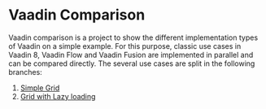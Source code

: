 # Vaadin Comparison

Vaadin comparison is a project to show the different implementation types of Vaadin on a simple example. For this purpose, classic use cases in Vaadin 8, Vaadin Flow and Vaadin Fusion are implemented in parallel and can be compared directly. The several use cases are split in the following branches:

1. [Simple Grid](https://github.com/SebastianKuehnau/vaadin-comparison/tree/simple-grid)
2. [Grid with Lazy loading](https://github.com/SebastianKuehnau/vaadin-comparison/tree/lazy-grid)